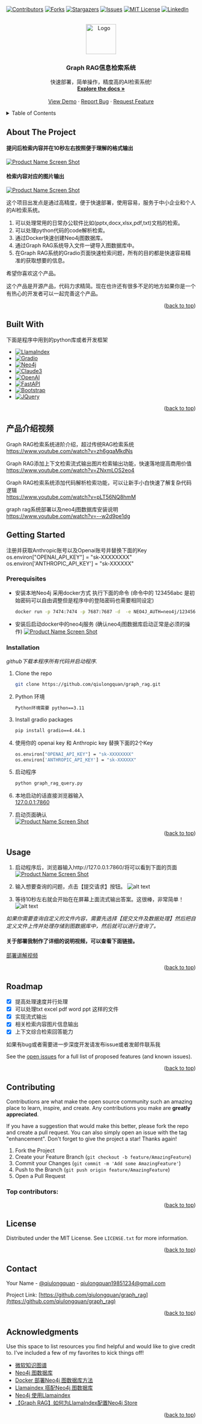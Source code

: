 <!-- Improved compatibility of back to top link: See: https://github.com/othneildrew/Best-README-Template/pull/73 -->
<a id="readme-top"></a>
<!--
*** Thanks for checking out the Best-README-Template. If you have a suggestion
*** that would make this better, please fork the repo and create a pull request
*** or simply open an issue with the tag "enhancement".
*** Don't forget to give the project a star!
*** Thanks again! Now go create something AMAZING! :D
-->



<!-- PROJECT SHIELDS -->
<!--
*** I'm using markdown "reference style" links for readability.
*** Reference links are enclosed in brackets [ ] instead of parentheses ( ).
*** See the bottom of this document for the declaration of the reference variables
*** for contributors-url, forks-url, etc. This is an optional, concise syntax you may use.
*** https://www.markdownguide.org/basic-syntax/#reference-style-links
-->
[![Contributors][contributors-shield]][contributors-url]
[![Forks][forks-shield]][forks-url]
[![Stargazers][stars-shield]][stars-url]
[![Issues][issues-shield]][issues-url]
[![MIT License][license-shield]][license-url]
[![LinkedIn][linkedin-shield]][linkedin-url]



<!-- PROJECT LOGO -->
<br />
<div align="center">
  <a href="https://github.com/qiulongquan/graph_rag">
    <img src="images/logo.png" alt="Logo" width="80" height="80">
  </a>

  <h3 align="center">Graph RAG信息检索系统</h3>

  <p align="center">
    快速部署，简单操作，精度高的AI检索系统!
    <br />
    <a href="https://github.com/qiulongquan/graph_rag"><strong>Explore the docs »</strong></a>
    <br />
    <br />
    <a href="https://www.youtube.com/watch?v=qXB7xpNiLc0">View Demo</a>
    ·
    <a href="https://github.com/qiulongquan/graph_rag/issues/new?labels=bug&template=bug-report---.md">Report Bug</a>
    ·
    <a href="https://github.com/qiulongquan/graph_rag/issues/new?labels=enhancement&template=feature-request---.md">Request Feature</a>
  </p>
</div>



<!-- TABLE OF CONTENTS -->
<details>
  <summary>Table of Contents</summary>
  <ol>
    <li>
      <a href="#about-the-project">About The Project</a>
      <ul>
        <li><a href="#built-with">Built With</a></li>
      </ul>
    </li>
    <li>
      <a href="#getting-started">Getting Started</a>
      <ul>
        <li><a href="#prerequisites">Prerequisites</a></li>
        <li><a href="#installation">Installation</a></li>
      </ul>
    </li>
    <li><a href="#usage">Usage</a></li>
    <li><a href="#roadmap">Roadmap</a></li>
    <li><a href="#contributing">Contributing</a></li>
    <li><a href="#license">License</a></li>
    <li><a href="#contact">Contact</a></li>
    <li><a href="#acknowledgments">Acknowledgments</a></li>
  </ol>
</details>



<!-- ABOUT THE PROJECT -->
## About The Project

#### 提问后检索内容并在10秒左右按照便于理解的格式输出
[![Product Name Screen Shot][product-screenshot1]](https://github.com/qiulongquan/graph_rag)
#### 检索内容对应的图片输出
[![Product Name Screen Shot][product-screenshot2]](https://github.com/qiulongquan/graph_rag)

这个项目出发点是通过高精度，便于快速部署，使用容易，服务于中小企业和个人的AI检索系统。
1. 可以处理常用的日常办公软件比如(pptx,docx,xlsx,pdf,txt)文档的检索。
2. 可以处理python代码的code解析检索。
3. 通过Docker快速创建Neo4j图数据库。
4. 通过Graph RAG系统导入文件一键导入图数据库中。
5. 在Graph RAG系统的Gradio页面快速检索问题，所有的目的都是快速容易精准的获取想要的信息。

希望你喜欢这个产品。

这个产品是开源产品，代码力求精简。现在也许还有很多不足的地方如果你是一个有热心的开发者可以一起完善这个产品。


<!-- Use the `BLANK_README.md` to get started. -->

<p align="right">(<a href="#readme-top">back to top</a>)</p>



## Built With

下面是程序中用到的python库或者开发框架

* [![LlamaIndex][LlamaIndex.com]][LlamaIndex-url]
* [![Gradio][Gradio.com]][Gradio-url]
* [![Neo4j][Neo4j.com]][Neo4j-url]
* [![Claude3][Claude3.com]][Claude3-url]
* [![OpenAI][OpenAI.com]][OpenAI-url]
* [![FastAPI][FastAPI.com]][FastAPI-url]
* [![Bootstrap][Bootstrap.com]][Bootstrap-url]
* [![JQuery][JQuery.com]][JQuery-url]


<p align="right">(<a href="#readme-top">back to top</a>)</p>


## 产品介绍视频
Graph RAG检索系统进阶介绍，超过传统RAG检索系统  
https://www.youtube.com/watch?v=zh6gqaMkdNs

Graph RAG添加上下文检索流式输出图片检索输出功能，快速落地提高商用价值  
https://www.youtube.com/watch?v=ZNxmLOS2eo4

Graph RAG检索系统添加代码解析检索功能，可以让新手小白快速了解复杂代码逻辑  
https://www.youtube.com/watch?v=pLT56NQ8hmM

graph rag系统部署以及neo4j图数据库安装说明  
https://www.youtube.com/watch?v=--w2d9pe1dg

<!-- GETTING STARTED -->
## Getting Started

注册并获取Anthropic账号以及Openai账号并替换下面的Key  
os.environ["OPENAI_API_KEY"] = "sk-XXXXXXXX"  
os.environ['ANTHROPIC_API_KEY'] = "sk-XXXXXX"

### Prerequisites

* 安装本地Neo4j 采用docker方式 执行下面的命令 (命令中的 123456abc 是初始密码可以自由调整但是程序中的登陆密码也需要相同设定)
  ```sh
  docker run -p 7474:7474 -p 7687:7687 -d  -e NEO4J_AUTH=neo4j/123456abc  -v $PWD/data_neo4j:/data -v $PWD/plugins:/plugins --name neo4j-apoc -e NEO4J_apoc_export_file_enabled=true -e NEO4J_apoc_import_file_enabled=true -e NEO4J_apoc_import_file_use__neo4j__config=true -e NEO4J_PLUGINS=\[\"apoc\"\]  -e NEO4J_dbms_security_procedures_unrestricted=apoc.*  neo4j:latest
  ```
* 安装后启动docker中的neo4j服务 (确认neo4j图数据库启动正常是必须的操作)
[![Product Name Screen Shot][product-screenshot3]](https://github.com/qiulongquan/graph_rag)
### Installation

_github下载本程序所有代码并启动程序._

1. Clone the repo
   ```sh
   git clone https://github.com/qiulongquan/graph_rag.git
   ```
2. Python 环境
   ```sh
   Python环境需要 python==3.11
   ```
3. Install gradio packages
   ```sh
   pip install gradio==4.44.1
   ```
4. 使用你的 openai key 和 Anthropic key 替换下面的2个Key
   ```sh
   os.environ["OPENAI_API_KEY"] = "sk-XXXXXXXX"  
   os.environ['ANTHROPIC_API_KEY'] = "sk-XXXXXX"
   ```
5. 启动程序
   ```sh
   python graph_rag_query.py
   ```
6. 本地启动的话直接浏览器输入  
   [127.0.0.1:7860](http://127.0.0.1:7860/)  

7. 启动页面确认  
[![Product Name Screen Shot][product-screenshot4]](https://github.com/qiulongquan/graph_rag)

<p align="right">(<a href="#readme-top">back to top</a>)</p>



<!-- USAGE EXAMPLES -->
## Usage

1. 启动程序后，浏览器输入http://127.0.0.1:7860/将可以看到下面的页面
[![Product Name Screen Shot][product-screenshot4]](https://github.com/qiulongquan/graph_rag)

2. 输入想要查询的问题，点击【提交请求】按钮。
![alt text](image.png)

3. 等待10秒左右就会开始在在屏幕上面流式输出答案。这很棒，非常简单！
![alt text](image-1.png)

_如果你需要查询自定义的文件内容，需要先选择【提交文件及数据处理】然后把自定义文件上传并处理存储到图数据库中，然后就可以进行查询了。_

#### 关于部署我制作了详细的说明视频，可以查看下面链接。
<a href="https://www.youtube.com/watch?v=--w2d9pe1dg">部署讲解视频</a>

<p align="right">(<a href="#readme-top">back to top</a>)</p>



<!-- ROADMAP -->
## Roadmap

- [x] 提高处理速度并行处理
- [x] 可以处理txt excel pdf word ppt 这样的文件
- [x] 实现流式输出
- [x] 相关检索内容图片信息输出
- [x] 上下文综合检索回答能力

如果有bug或者需要进一步深度开发请发布issue或者发邮件联系我

See the [open issues](https://github.com/othneildrew/Best-README-Template/issues) for a full list of proposed features (and known issues).

<p align="right">(<a href="#readme-top">back to top</a>)</p>



<!-- CONTRIBUTING -->
## Contributing

Contributions are what make the open source community such an amazing place to learn, inspire, and create. Any contributions you make are **greatly appreciated**.

If you have a suggestion that would make this better, please fork the repo and create a pull request. You can also simply open an issue with the tag "enhancement".
Don't forget to give the project a star! Thanks again!

1. Fork the Project
2. Create your Feature Branch (`git checkout -b feature/AmazingFeature`)
3. Commit your Changes (`git commit -m 'Add some AmazingFeature'`)
4. Push to the Branch (`git push origin feature/AmazingFeature`)
5. Open a Pull Request

### Top contributors:


<p align="right">(<a href="#readme-top">back to top</a>)</p>



<!-- LICENSE -->
## License

Distributed under the MIT License. See `LICENSE.txt` for more information.

<p align="right">(<a href="#readme-top">back to top</a>)</p>



<!-- CONTACT -->
## Contact

Your Name - [@qiulongquan](https://twitter.com/qiulongquan) - qiulongquan19851234@gmail.com

Project Link: [https://github.com/qiulongquan/graph_rag](https://github.com/qiulongquan/graph_rag)

<p align="right">(<a href="#readme-top">back to top</a>)</p>



<!-- ACKNOWLEDGMENTS -->
## Acknowledgments

Use this space to list resources you find helpful and would like to give credit to. I've included a few of my favorites to kick things off!

* [微软知识图谱](https://microsoft.github.io/graphrag/)
* [Neo4j 图数据库](https://neo4j.com/)
* [Docker 部署Neo4j 图数据库方法](https://www.oryoy.com/news/shi-yong-docker-zai-fu-wu-qi-shang-bu-shu-he-pei-zhi-neo4j-tu-shu-ju-ku-de-zui-jia-shi-jian.html)
* [Llamaindex 搭配Neo4j 图数据库](https://docs.llamaindex.ai/en/stable/examples/property_graph/property_graph_neo4j/)
* [Neo4j 使用Llamaindex](https://neo4j.com/labs/genai-ecosystem/llamaindex/)
* [【Graph RAG】如何为LlamaIndex配置Neo4j Store](https://www.bilibili.com/read/cv29118130/)

<p align="right">(<a href="#readme-top">back to top</a>)</p>



<!-- MARKDOWN LINKS & IMAGES -->
<!-- https://www.markdownguide.org/basic-syntax/#reference-style-links -->
[contributors-shield]: https://img.shields.io/github/contributors/othneildrew/Best-README-Template.svg?style=for-the-badge
[contributors-url]: https://github.com/othneildrew/Best-README-Template/graphs/contributors
[forks-shield]: https://img.shields.io/github/forks/othneildrew/Best-README-Template.svg?style=for-the-badge
[forks-url]: https://github.com/othneildrew/Best-README-Template/network/members
[stars-shield]: https://img.shields.io/github/stars/othneildrew/Best-README-Template.svg?style=for-the-badge
[stars-url]: https://github.com/othneildrew/Best-README-Template/stargazers
[issues-shield]: https://img.shields.io/github/issues/othneildrew/Best-README-Template.svg?style=for-the-badge
[issues-url]: https://github.com/othneildrew/Best-README-Template/issues
[license-shield]: https://img.shields.io/github/license/othneildrew/Best-README-Template.svg?style=for-the-badge
[license-url]: https://github.com/othneildrew/Best-README-Template/blob/master/LICENSE.txt
[linkedin-shield]: https://img.shields.io/badge/-LinkedIn-black.svg?style=for-the-badge&logo=linkedin&colorB=555
[linkedin-url]: https://linkedin.com/in/othneildrew
[Next.js]: https://img.shields.io/badge/next.js-000000?style=for-the-badge&logo=nextdotjs&logoColor=white
[Next-url]: https://nextjs.org/
[React.js]: https://img.shields.io/badge/React-20232A?style=for-the-badge&logo=react&logoColor=61DAFB
[React-url]: https://reactjs.org/
[Vue.js]: https://img.shields.io/badge/Vue.js-35495E?style=for-the-badge&logo=vuedotjs&logoColor=4FC08D
[Vue-url]: https://vuejs.org/
[Angular.io]: https://img.shields.io/badge/Angular-DD0031?style=for-the-badge&logo=angular&logoColor=white
[Angular-url]: https://angular.io/
[Svelte.dev]: https://img.shields.io/badge/Svelte-4A4A55?style=for-the-badge&logo=svelte&logoColor=FF3E00
[Svelte-url]: https://svelte.dev/
[Laravel.com]: https://img.shields.io/badge/Laravel-FF2D20?style=for-the-badge&logo=laravel&logoColor=white
[Laravel-url]: https://laravel.com
[Bootstrap.com]: https://img.shields.io/badge/Bootstrap-563D7C?style=for-the-badge&logo=bootstrap&logoColor=white
[Bootstrap-url]: https://getbootstrap.com
[JQuery.com]: https://img.shields.io/badge/jQuery-0769AD?style=for-the-badge&logo=jquery&logoColor=white
[JQuery-url]: https://jquery.com
[Neo4j.com]: https://img.shields.io/badge/Neo4j-008CC1?style=for-the-badge&logo=neo4j&logoColor=white
[Neo4j-url]: https://neo4j.com/
[Claude3.com]: https://img.shields.io/badge/Claude3-4A90E2?style=for-the-badge&logo=claude&logoColor=white
[Claude3-url]: https://www.anthropic.com/
[OpenAI.com]: https://img.shields.io/badge/OpenAI-412991?style=for-the-badge&logo=openai&logoColor=white
[OpenAI-url]: https://openai.com/
[FastAPI.com]: https://img.shields.io/badge/FastAPI-009688?style=for-the-badge&logo=fastapi&logoColor=white
[FastAPI-url]: https://fastapi.tiangolo.com/
[LlamaIndex.com]: https://img.shields.io/badge/LlamaIndex-FF5A1F?style=for-the-badge&logo=llamaindex&logoColor=white
[LlamaIndex-url]: https://llamaindex.ai/
[Gradio.com]: https://img.shields.io/badge/Gradio-3776AB?style=for-the-badge&logo=gradio&logoColor=white
[Gradio-url]: https://gradio.app/
[product-screenshot1]: images/retrieval_1.png
[product-screenshot2]: images/retrieval_2.png
[product-screenshot3]: images/docker_sample.png
[product-screenshot4]: images/retrieval_4.png